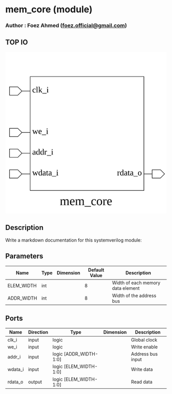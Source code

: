 # mem_core (module)

### Author : Foez Ahmed (foez.official@gmail.com)

## TOP IO
<img src="./mem_core_top.svg">

## Description

Write a markdown documentation for this systemverilog module:

## Parameters
|Name|Type|Dimension|Default Value|Description|
|-|-|-|-|-|
|ELEM_WIDTH|int||8|Width of each memory data element|
|ADDR_WIDTH|int||8|Width of the address bus|

## Ports
|Name|Direction|Type|Dimension|Description|
|-|-|-|-|-|
|clk_i|input|logic||Global clock|
|we_i|input|logic||Write enable|
|addr_i|input|logic [ADDR_WIDTH-1:0]||Address bus input|
|wdata_i|input|logic [ELEM_WIDTH-1:0]||Write data|
|rdata_o|output|logic [ELEM_WIDTH-1:0]||Read data|
